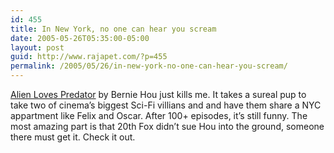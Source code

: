 ```yaml
---
id: 455
title: In New York, no one can hear you scream
date: 2005-05-26T05:35:00-05:00
layout: post
guid: http://www.rajapet.com/?p=455
permalink: /2005/05/26/in-new-york-no-one-can-hear-you-scream/
---
```

[Alien Loves Predator](http://alienlovespredator.com/index.php) by Bernie Hou just kills me. It takes a sureal pup to take two of cinema&#8217;s biggest Sci-Fi villians and and have them share a NYC appartment like Felix and Oscar. After 100+ episodes, it&#8217;s still funny. The most amazing part is that 20th Fox didn&#8217;t sue Hou into the ground, someone there must get it. Check it out.